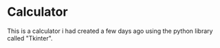 # Calculator
This is a calculator i had created a few days ago using the python library called "Tkinter".
